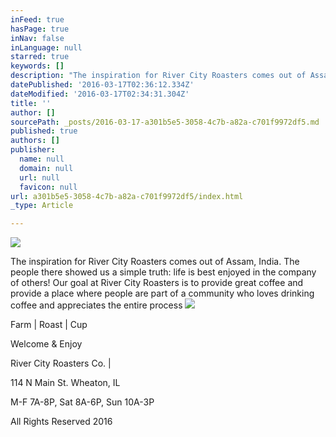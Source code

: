 ```yaml
---
inFeed: true
hasPage: true
inNav: false
inLanguage: null
starred: true
keywords: []
description: "The inspiration for River City Roasters comes out of Assam, India. The people there showed us a simple truth: life is best enjoyed in the company of others!  Our goal at River City Roasters is to provide great coffee and provide a place where people are part of a community who loves drinking coffee and appreciates the entire process\_"
datePublished: '2016-03-17T02:36:12.334Z'
dateModified: '2016-03-17T02:34:31.304Z'
title: ''
author: []
sourcePath: _posts/2016-03-17-a301b5e5-3058-4c7b-a82a-c701f9972df5.md
published: true
authors: []
publisher:
  name: null
  domain: null
  url: null
  favicon: null
url: a301b5e5-3058-4c7b-a82a-c701f9972df5/index.html
_type: Article

---
```

![](https://the-grid-user-content.s3-us-west-2.amazonaws.com/41934162-d7f9-4b9a-a9f5-492a61c7ea68.jpg)

The inspiration for River City Roasters comes out of Assam, India. The people there showed us a simple truth: life is best enjoyed in the company of others! Our goal at River City Roasters is to provide great coffee and provide a place where people are part of a community who loves drinking coffee and appreciates the entire process ![](https://the-grid-user-content.s3-us-west-2.amazonaws.com/2be01330-19da-4cf6-af9d-5782f3fae0aa.jpg)

Farm | Roast | Cup
​

Welcome & Enjoy﻿

River City Roasters Co. | 

114 N Main St. Wheaton, IL 

M-F 7A-8P, Sat 8A-6P, Sun 10A-3P 

All Rights Reserved 2016